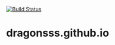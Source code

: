 [![Build Status](https://app.travis-ci.com/DragonSSS/dragonsss.github.io.svg?branch=source)](https://app.travis-ci.com/DragonSSS/dragonsss.github.io)
# dragonsss.github.io
